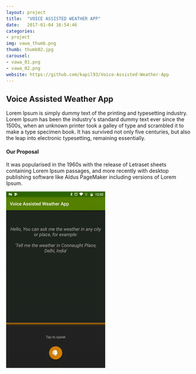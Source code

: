 ```yaml
---
layout: project
title:  "VOICE ASSISTED WEATHER APP"
date:   2017-01-04 16:54:46
categories:
- project
img: vawa_thumb.png
thumb: thumb02.jpg
carousel:
- vawa_01.png
- vawa_02.png
website: https://github.com/kapil93/Voice-Assisted-Weather-App
---
```

## Voice Assisted Weather App
Lorem Ipsum is simply dummy text of the printing and typesetting industry. Lorem Ipsum has been the industry's standard dummy text ever since the 1500s, when an unknown printer took a galley of type and scrambled it to make a type specimen book. It has survived not only five centuries, but also the leap into electronic typesetting, remaining essentially.

#### Our Proposal
It was popularised in the 1960s with the release of Letraset sheets containing Lorem Ipsum passages, and more recently with desktop publishing software like Aldus PageMaker including versions of Lorem Ipsum.

![Animation](/assets/img/project/vawa.gif)
